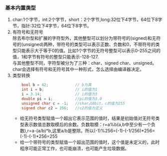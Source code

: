 ### 基本内置类型  
1. char:1个字节，int:2个字节，short：2个字节,long:32位下4字节，64位下8字节，指针:32位下4字节，64位下8字节。  
2. 有符号和无符号  
    除去布尔型和扩展的字符型外，其他整型可以划分为带符号的(signed)和无符号的(unsigned)两种，带符号的类型可以表示正数、负数和0，不带符号的类型只能表示大于等于0的值。比如1个字节的无符号整型可以表示0-255之间的值，1和字节有符号的整型只能表示-128-127.  
    与其他整型不同，字符型被分为了三种：char、signed char、unsigned。char会选择有符号和无符号其中一种形式，怎么选择由编译器决定。  
3. 类型转换  
    ```C++
        bool b = 42;            // b为真
        int i = b;              // i的值为1
        i = 3.14;               // i的值为3
        double pi = i;          //pi的值为3.0
        unsigned char c = -1;   //char占8bit，c的值为255
        signed char c2 = 256;   //c2的值为定义 
    ```  
    * 给无符号类型赋值一个超出它表示范围的值时，结果是初始值对无符号类型表示数值总数取模后的余数。负数取模：r=a%b(a,b中至少有一个负数),r=a-(a/b)*b,这里a/b是整除。所以(-1)%256=(-1)-(-1/256)*256=(-1)-(-1)*256=255
    * 给一个带符号的类型赋值一个超出范围的值时，这个值是未定义的，此时程序可能正常工作，也可能崩溃，也可能产生垃圾数据。      